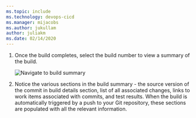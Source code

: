 ```yaml
---
ms.topic: include
ms.technology: devops-cicd
ms.manager: mijacobs
ms.author: jukullam
author: juliakm
ms.date: 02/14/2020
---
```


1.  Once the build completes, select the build number to view a summary of the build.

    ![Navigate to build summary](../media/navigate-to-build-summary.png)

2.  Notice the various sections in the build summary - the source version of the commit in build details section, list of all associated changes, links to work items associated with commits, and test results.
    When the build is automatically triggered by a push to your Git repository, these sections are populated with all the relevant information.
